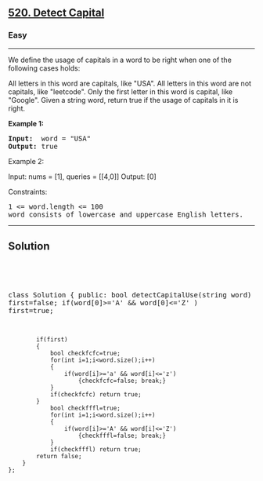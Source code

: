 
<h2><a href="https://leetcode.com/problems/detect-capital/description/">520. Detect Capital</a></h2>
<h3>Easy</h3>
<hr>
<div><p>
We define the usage of capitals in a word to be right when one of the following cases holds:

All letters in this word are capitals, like "USA".
All letters in this word are not capitals, like "leetcode".
Only the first letter in this word is capital, like "Google".
Given a string word, return true if the usage of capitals in it is right.
</p>


<p><strong>Example 1:</strong></p>
<pre><strong>Input:</strong>  word = "USA"
<strong>Output:</strong> true
</pre>

Example 2:

Input: nums = [1], queries = [[4,0]]
Output: [0]
 

Constraints:
<pre>
1 <= word.length <= 100
word consists of lowercase and uppercase English letters.
</pre>
<hr>
 <h2><strong><b>Solution</b></strong></h2>
 <br>
 <pre>
 
  class Solution {
    public:
        bool detectCapitalUse(string word) {
            bool first=false;
            if(word[0]>='A' && word[0]<='Z' ) first=true;

            if(first)
            {
                bool checkfcfc=true;
                for(int i=1;i<word.size();i++)
                {
                    if(word[i]>='a' && word[i]<='z')
                        {checkfcfc=false; break;}
                }
                if(checkfcfc) return true;
            }
                bool checkfffl=true;
                for(int i=1;i<word.size();i++)
                {
                    if(word[i]>='A' && word[i]<='Z')
                        {checkfffl=false; break;}
                }
                if(checkfffl) return true;
            return false;
        }
    };
          
 </pre>

